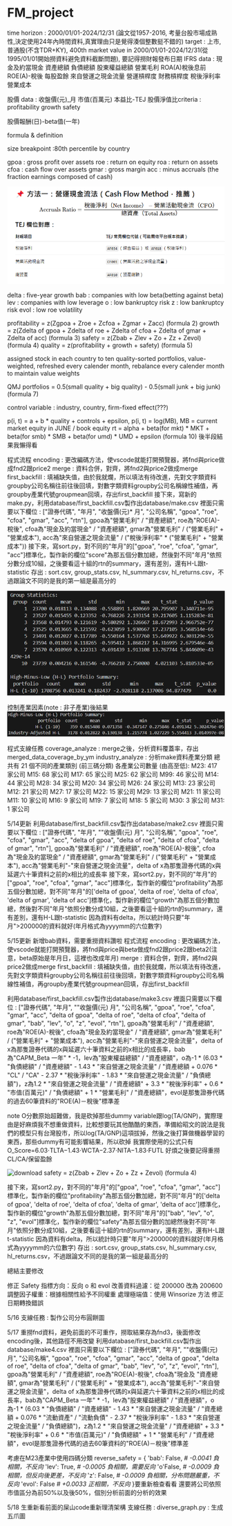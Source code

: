 # FM_project

time horizon : 2000/01/01-2024/12/31 (論文從1957-2016, 考量台股市場成熟性,決定使用24年內時間資料,真實理由只是覺得湊個整數挺不錯的)
target : 上市, 普通股(不含TDR+KY), 400th market value in 2000/01/01-2024/12/31(從1995/01/01開始撈資料避免資料截斷問題), 要記得撈財報發布日期
IFRS data :
	現金及約當現金
	資產總額
	負債總額
	股東權益總額
	營業毛利
	ROA(A)稅後息前
	ROE(A)-稅後
	每股盈餘
	來自營運之現金流量
	營運槓桿度
	財務槓桿度
	稅後淨利率
	營業成本

股價 data :
	收盤價(元)_月
	市值(百萬元)
	本益比-TEJ
	股價淨值比criteria :
    profitability
    growth
    safety

股價報酬(日)-beta值(一年)

formula & definition

size breakpoint :80th percentile by country

gpoa : gross profit over assets
roe : return on equity
roa : return on assets
cfoa : cash flow over assets
gmar : gross margin
acc : minus accruals (the fraction earnings composed of cash)

![1746350875729](image/README/1746350875729.png)

delta : five-year growth
bab : companies with low beta(betting against beta)
lev : companies with low leverage
o : low bankruptcy risk
z : low bankruptcy risk
evol : low roe volatility

profitability = z(Zgpoa + Zroe + Zcfoa + Zgmar + Zacc) (formula 2)
growth = z(Zdelta of gpoa + Zdelta of roe + Zdelta of cfoa + Zdelta of gmar + Zdelta of acc) (formula 3)
safety = z(Zbab + Zlev + Zo + Zz + Zevol) (formula 4)
quality = z(profitability + growth + safety) (formula 5)

assigned stock in each country to ten quality-sorted portfolios, value-weighted, refreshed every calender month, rebalance every calender month to maintain value weights

QMJ portfolios = 0.5(small quality + big quality) - 0.5(small junk + big junk) (formula 7)

control variable : industry, country, firm-fixed effect(???)

p(i, t) = a + b * quality + controls + epsilon, p(i, t) = log(MB), MB = current market equity in JUNE / book equity
rt = alpha + beta(for mkt) * MKT + beta(for smb) * SMB + beta(for umd) * UMD + epsilon (formula 10)
後半段結果我懶得看

程式流程
encoding : 更改編碼方法，使vscode就能打開預覽器，將fnd與price做成fnd2跟price2
merge : 資料合併，對齊，將fnd2與price2做成merge
first_backfill : 填補缺失值，由於我就爛，所以填法有待改進，先對文字類資料groupby公司名稱往前往後回填，對數字類資料groupby公司名稱線性補值，再groupby產業代號groupmean回填，存出first_backfill
接下來，寫新的make.py，利用database/first_backfill.csv製作出database/make.csv
裡面只需要以下欄位 : ["證券代碼", "年月", "收盤價(元)* 月", "公司名稱", "gpoa", "roe", "cfoa", "gmar", "acc", "rtn"], gpoa為"營業毛利" / "資產總額", roe為"ROE(A)-稅後", cfoa為"現金及約當現金" / "資產總額", gmar為"營業毛利" / ("營業毛利" + "營業成本"), acc為"來自營運之現金流量" / ("稅後淨利率" * ("營業毛利" + "營業成本"))
接下來，寫sort.py，對不同的"年月"的["gpoa", "roe", "cfoa", "gmar", "acc"]標準化，製作新的欄位"score"為那五個分數加總，然後對不同"年月"依照分數分成10組，之後要看這十組的rtn的summary，還有差別，還有H-L跟t-statistic
存出 : sort.csv, group_stats.csv, hl_summary.csv, hl_returns.csv，不過跟論文不同的是我的第一組是最高分的

![1746514527462](image/README/1746514527462.png)

控制產業因素(note : 非子產業)後結果
![1746516468796](image/README/1746516468796.png)

程式支線任務
coverage_analyze : merge之後，分析資料覆蓋率，存出merged_data_coverage_by_ym
industry_analyze : 分析make資料產業分類
總共有 21 個不同的產業類別 (前三碼分類)
各產業公司數量 (由高至低):
M23: 417 家公司
M15: 68 家公司
M17: 65 家公司
M25: 62 家公司
M99: 46 家公司
M14: 44 家公司
M28: 34 家公司
M20: 34 家公司
M26: 24 家公司
M13: 23 家公司
M12: 21 家公司
M27: 17 家公司
M22: 15 家公司
M29: 13 家公司
M21: 11 家公司
M11: 10 家公司
M16: 9 家公司
M19: 7 家公司
M18: 5 家公司
M30: 3 家公司
M31: 1 家公司

5/14更新
利用database/first_backfill.csv製作出database/make2.csv 裡面只需要以下欄位 : ["證券代碼", "年月", ""收盤價(元) 月", "公司名稱", "gpoa", "roe", "cfoa", "gmar", "acc", "delta of gpoa", "delta of roe", "delta of cfoa", "delta of gmar", "rtn"], gpoa為"營業毛利" / "資產總額", roe為"ROE(A)-稅後", cfoa為"現金及約當現金" / "資產總額", gmar為"營業毛利" / ("營業毛利" + "營業成本"), acc為"營業毛利"-"來自營運之現金流量"，delta of x為那隻證券代碼的x與延遲六十筆資料之前的x相比的成長率
接下來，寫sort2.py，對不同的"年月"的["gpoa", "roe", "cfoa", "gmar", "acc"]標準化，製作新的欄位"profitability"為那五個分數加總，對不同"年月"的['delta of gpoa', 'delta of roe', 'delta of cfoa', 'delta of gmar', 'delta of acc']標準化，製作新的欄位"growth"為那五個分數加總，然後對不同"年月"依照分數分成10組，之後要看這十組的rtn的summary，還有差別，還有H-L跟t-statistic
因為資料有delta，所以統計時只要"年月">200000的資料就好(年月格式為yyyymm的六位數字)

5/15更新
新增bab資料，需要重撈資料讚啦
程式流程
encoding : 更改編碼方法，使vscode就能打開預覽器，將fnd與price與beta做成fnd2跟price2跟beta2(注意，beta原始是年月日，這裡也改成年月)
merge : 資料合併，對齊，將fnd2與price2做成merge
first_backfill : 填補缺失值，由於我就爛，所以填法有待改進，先對文字類資料groupby公司名稱往前往後回填，對數字類資料groupby公司名稱線性補值，再groupby產業代號groupmean回填，存出first_backfill

利用database/first_backfill.csv製作出database/make3.csv 裡面只需要以下欄位 : ["證券代碼", "年月", ""收盤價(元) 月", "公司名稱", "gpoa", "roe", "cfoa", "gmar", "acc", "delta of gpoa", "delta of roe", "delta of cfoa", "delta of gmar", "bab", "lev", "o", "z", "evol", "rtn"], gpoa為"營業毛利" / "資產總額", roe為"ROE(A)-稅後", cfoa為"現金及約當現金" / "資產總額", gmar為"營業毛利" / ("營業毛利" + "營業成本"), acc為"營業毛利"-"來自營運之現金流量"，delta of x為那隻證券代碼的x與延遲六十筆資料之前的x相比的成長率，bab為"CAPM_Beta 一年" * -1，lev為"股東權益總額" / "資產總額"，o為-1 * (6.03 * "負債總額" / "資產總額" - 1.43 * "來自營運之現金流量" / "資產總額 + 0.076 * "CL" / "CA" - 2.37 * "稅後淨利率" - 1.83 * "來自營運之現金流量" / "負債總額")，z為1.2 * "來自營運之現金流量" / "資產總額" + 3.3 * "稅後淨利率" + 0.6 * "市值(百萬元)" / "負債總額" + 1 * "營業毛利" / "資產總額"，evol是那隻證券代碼的過去60筆資料的"ROE(A)－稅後"標準差

note O分數原始超難做，我是砍掉那些dummy variable跟log(TA/GNP)，實際理由是好麻煩我不想重做資料，比較想要玩其他酷酷的東西，準備給昭文的說法是我們的模型只有台灣股市，所以log(TA/GNP)這項拔掉，然後之後打算做機器學習的東西，那些dummy有可能影響結果，所以砍掉
我實際使用的公式只有O_Score=6.03⋅TLTA−1.43⋅WCTA−2.37⋅NITA−1.83⋅FUTL
好煩之後要記得重撈CL/CA/保留盈餘

![download](image/README/download.jpgdownload.jpg)
safety = z(Zbab + Zlev + Zo + Zz + Zevol) (formula 4)

接下來，寫sort2.py，對不同的"年月"的["gpoa", "roe", "cfoa", "gmar", "acc"]標準化，製作新的欄位"profitability"為那五個分數加總，對不同"年月"的['delta of gpoa', 'delta of roe', 'delta of cfoa', 'delta of gmar', 'delta of acc']標準化，製作新的欄位"growth"為那五個分數加總，對不同"年月"的["bab", "lev", "o", "z", "evol"]標準化，製作新的欄位"safety"為那五個分數的加總然後對不同"年月"依照分數分成10組，之後要看這十組的rtn的summary，還有差別，還有H-L跟t-statistic
因為資料有delta，所以統計時只要"年月">200000的資料就好(年月格式為yyyymm的六位數字)
存出 : sort.csv, group_stats.csv, hl_summary.csv, hl_returns.csv，不過跟論文不同的是我的第一組是最高分的

總結主要修改

修正 Safety 指標方向：反向 o 和 evol
改善資料過濾：從 200000 改為 200600
調整因子權重：根據相關性給予不同權重
處理極端值：使用 Winsorize 方法
修正日期轉換錯誤

5/16
支線任務 : 製作公司分布圓餅圖

5/17
重撈fnd資料，避免前面的不可重作，撈取結果存為fnd3，後面修改encoding後，其他路徑不用改變
利用database/first_backfill.csv製作出database/make4.csv 裡面只需要以下欄位 : ["證券代碼", "年月", ""收盤價(元) 月", "公司名稱", "gpoa", "roe", "cfoa", "gmar", "acc", "delta of gpoa", "delta of roe", "delta of cfoa", "delta of gmar", "bab", "lev", "o", "z", "evol", "rtn"], gpoa為"營業毛利" / "資產總額", roe為"ROE(A)-稅後", cfoa為"現金及 "資產總額", gmar為"營業毛利" / ("營業毛利" + "營業成本"), acc為"營業毛利"-"來自營運之現金流量"，delta of x為那隻證券代碼的x與延遲六十筆資料之前的x相比的成長率，bab為"CAPM_Beta 一年" * -1，lev為"股東權益總額" / "資產總額"，o為-1 * (6.03 * "負債總額" / "資產總額" - 1.43 * "來自營運之現金流量" / "資產總額 + 0.076 * "流動資產" / "流動負債" - 2.37 * "稅後淨利率" - 1.83 * "來自營運之現金流量" / "負債總額")，z為1.2 * "來自營運之現金流量" / "資產總額" + 3.3 * "稅後淨利率" + 0.6 * "市值(百萬元)" / "負債總額" + 1 * "營業毛利" / "資產總額"，evol是那隻證券代碼的過去60筆資料的"ROE(A)－稅後"標準差

考慮在M23產業中使用四碼分類
reverse_safety = { 'bab': False, *# -0.0041 負相關，不反向* 'lev': True, *# -0.0005 負相關，需要反向* 'o'False, *# -0.0009 負相關，但反向後更差，不反向* 'z': False, *# -0.0009 負相關，分布問題嚴重，不反向* 'evol': False *# +0.0033 正相關，不反向* }要重新檢查看看
還要將公司依照市值區分為前50%以及後50%，個別分析前面的分析的效果

5/18
生重新看前面的屎山code重新理清架構
支線任務 : diverse_graph.py : 生成五爪圖
